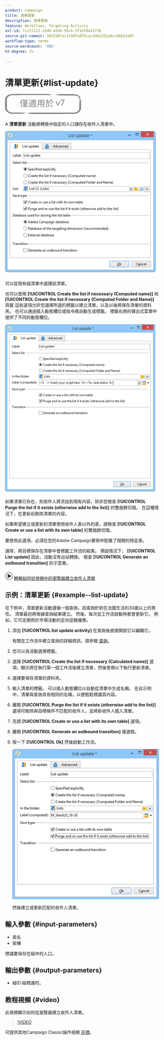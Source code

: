 ```yaml
---
product: campaign
title: 清單更新
description: 清單更新
feature: Workflows, Targeting Activity
exl-id: fcc51131-15d0-4d39-95cb-371d7044373b
source-git-commit: 381538fac319dfa075cac3db2252a9cc80b31e0f
workflow-type: tm+mt
source-wordcount: '465'
ht-degree: 2%

---
```


# 清單更新{#list-update}

![](../../assets/v7-only.svg)

A **清單更新** 活動將轉換中指定的人口儲存在收件人清單中。

![](assets/s_user_segmentation_update_group.png)

可以從現有組清單中選擇該清單。

也可以使用 **[!UICONTROL Create the list if necessary (Computed name)]** 和 **[!UICONTROL Create the list if necessary (Computed Folder and Name)]** 頁籤 這些選項允許您選擇所選的標籤以建立清單，以及以後將保存清單的資料夾。 也可以通過插入動態欄位或指令碼自動生成標籤。 標籤右側的彈出式菜單中提供了不同的動態欄位。

![](assets/s_user_segmentation_update_list_calc.png)

如果清單已存在，則收件人將添加到現有內容，除非您檢查 **[!UICONTROL Purge the list if it exists (otherwise add to the list)]** 的雙曲餘切值。 在這種情況下，在更新前刪除清單的內容。

如果希望建立或更新的清單使用收件人表以外的表，請檢查 **[!UICONTROL Create or use a list with its own table]** 的雙曲餘切值。

要使用此選項，必須在您的Adobe Campaign實例中配置了相關的特定表。

通常，將目標保存在清單中會標籤工作流的結束。 預設情況下， **[!UICONTROL List update]** 因此，活動沒有出站轉換。 檢查 **[!UICONTROL Generate an outbound transition]** 的子菜單。

![](assets/do-not-localize/how-to-video.png) [瞭解如何從視頻中的瀏覽器建立收件人清單](#video)

## 示例：清單更新 {#example--list-update}

在下例中，清單更新活動遵循一個查詢，該查詢針對在法國生活的30歲以上的男性。 清單最初將根據查詢結果建立。 然後，每次從工作流啟動時都會更新它。 例如，它可定期用於市場活動的定向促銷優惠。

1. 添加 **[!UICONTROL list update activity]** 在查詢後直接開啟它以編輯它。

   有關在工作流中建立查詢的詳細資訊，請參閱 [查詢](query.md)。

1. 您可以為活動選擇標籤。
1. 選擇 **[!UICONTROL Create the list if necessary (Calculated name)]** 選項，顯示將在執行第一個工作流後建立清單，然後使用以下執行更新清單。
1. 選擇要保存清單的資料夾。
1. 輸入清單的標籤。 可以插入動態欄位以自動從清單中生成名稱。 在此示例中，清單與查詢具有相同的名稱，以便輕鬆標識其內容。
1. 離開 **[!UICONTROL Purge the list if it exists (otherwise add to the list)]** 選項可刪除與目標條件不匹配的收件人，並將新收件人插入清單。
1. 另請 **[!UICONTROL Create or use a list with its own table]** 選項。
1. 離開 **[!UICONTROL Generate an outbound transition]** 複選框。
1. 按一下 **[!UICONTROL Ok]** 然後啟動工作流。

   ![](assets/s_user_segmentation_update_list_calc_example.png)

   然後建立或更新匹配的收件人清單。

## 輸入參數 {#input-parameters}

* 表名
* 架構

標識要保存在組中的人口。

## 輸出參數 {#output-parameters}

* 組ID:組標識符。

## 教程視頻 {#video}

此視頻顯示如何從瀏覽器建立收件人清單。

>[!VIDEO](https://video.tv.adobe.com/v/25602/quality=12)

可提供其他Campaign Classic操作視頻 [這裡](https://experienceleague.adobe.com/docs/campaign-classic-learn/tutorials/overview.html?lang=zh-Hant)。
